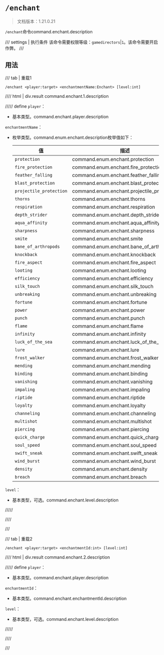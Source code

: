 # `/enchant`

> 文档版本：1.21.0.21

`/enchant`命令command.enchant.description

/// settings | 执行条件
该命令需要权限等级：`gamedirectors`|`1`。该命令需要开启作弊。
///

## 用法

/// tab | 重载1
```mcfunction
/enchant <player:target> <enchantmentName:Enchant> [level:int]
```

//// html | div.result
command.enchant.1.description

///// define
`player`：<!-- md:samp target -->

- 基本类型。command.enchant.player.description

`enchantmentName`：<!-- md:samp Enchant -->

- 枚举类型。command.enum.enchant.description枚举值如下：

  |值|描述|
  |---|---|
  |`protection`|command.enum.enchant.protection|
  |`fire_protection`|command.enum.enchant.fire_protection|
  |`feather_falling`|command.enum.enchant.feather_falling|
  |`blast_protection`|command.enum.enchant.blast_protection|
  |`projectile_protection`|command.enum.enchant.projectile_protection|
  |`thorns`|command.enum.enchant.thorns|
  |`respiration`|command.enum.enchant.respiration|
  |`depth_strider`|command.enum.enchant.depth_strider|
  |`aqua_affinity`|command.enum.enchant.aqua_affinity|
  |`sharpness`|command.enum.enchant.sharpness|
  |`smite`|command.enum.enchant.smite|
  |`bane_of_arthropods`|command.enum.enchant.bane_of_arthropods|
  |`knockback`|command.enum.enchant.knockback|
  |`fire_aspect`|command.enum.enchant.fire_aspect|
  |`looting`|command.enum.enchant.looting|
  |`efficiency`|command.enum.enchant.efficiency|
  |`silk_touch`|command.enum.enchant.silk_touch|
  |`unbreaking`|command.enum.enchant.unbreaking|
  |`fortune`|command.enum.enchant.fortune|
  |`power`|command.enum.enchant.power|
  |`punch`|command.enum.enchant.punch|
  |`flame`|command.enum.enchant.flame|
  |`infinity`|command.enum.enchant.infinity|
  |`luck_of_the_sea`|command.enum.enchant.luck_of_the_sea|
  |`lure`|command.enum.enchant.lure|
  |`frost_walker`|command.enum.enchant.frost_walker|
  |`mending`|command.enum.enchant.mending|
  |`binding`|command.enum.enchant.binding|
  |`vanishing`|command.enum.enchant.vanishing|
  |`impaling`|command.enum.enchant.impaling|
  |`riptide`|command.enum.enchant.riptide|
  |`loyalty`|command.enum.enchant.loyalty|
  |`channeling`|command.enum.enchant.channeling|
  |`multishot`|command.enum.enchant.multishot|
  |`piercing`|command.enum.enchant.piercing|
  |`quick_charge`|command.enum.enchant.quick_charge|
  |`soul_speed`|command.enum.enchant.soul_speed|
  |`swift_sneak`|command.enum.enchant.swift_sneak|
  |`wind_burst`|command.enum.enchant.wind_burst|
  |`density`|command.enum.enchant.density|
  |`breach`|command.enum.enchant.breach|


`level`：<!-- md:samp int -->

- 基本类型，可选。command.enchant.level.description


/////

////

///

/// tab | 重载2
```mcfunction
/enchant <player:target> <enchantmentId:int> [level:int]
```

//// html | div.result
command.enchant.2.description

///// define
`player`：<!-- md:samp target -->

- 基本类型。command.enchant.player.description

`enchantmentId`：<!-- md:samp int -->

- 基本类型。command.enchant.enchantmentId.description

`level`：<!-- md:samp int -->

- 基本类型，可选。command.enchant.level.description


/////

////

///

